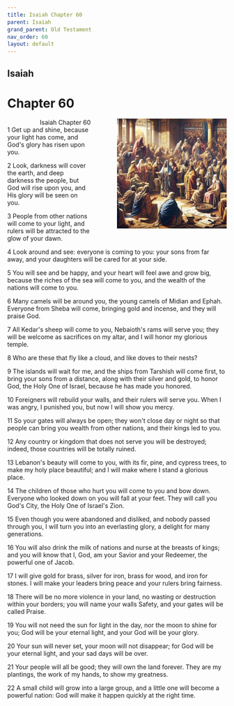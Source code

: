 ```yaml
---
title: Isaiah Chapter 60
parent: Isaiah
grand_parent: Old Testament
nav_order: 60
layout: default
---
```


## Isaiah

# Chapter 60

<div style="clear: both; text-align: right;">
    <div style="max-width: 50%; height: auto; float: right; margin: 0 0 10px 10px; padding-left: 10%;">
        <img src="/assets/Image/Isaiah/500/60.jpg" alt="Isaiah Chapter 60" class="chapter-image">
    </div>
    <figcaption style="font-size: 14px; text-align: right;">Isaiah Chapter 60</figcaption>
</div>
1 Get up and shine, because your light has come, and God's glory has risen upon you.

2 Look, darkness will cover the earth, and deep darkness the people, but God will rise upon you, and His glory will be seen on you.

3 People from other nations will come to your light, and rulers will be attracted to the glow of your dawn.

4 Look around and see: everyone is coming to you: your sons from far away, and your daughters will be cared for at your side.

5 You will see and be happy, and your heart will feel awe and grow big, because the riches of the sea will come to you, and the wealth of the nations will come to you.

6 Many camels will be around you, the young camels of Midian and Ephah. Everyone from Sheba will come, bringing gold and incense, and they will praise God.

7 All Kedar's sheep will come to you, Nebaioth's rams will serve you; they will be welcome as sacrifices on my altar, and I will honor my glorious temple.

8 Who are these that fly like a cloud, and like doves to their nests?

9 The islands will wait for me, and the ships from Tarshish will come first, to bring your sons from a distance, along with their silver and gold, to honor God, the Holy One of Israel, because he has made you honored.

10 Foreigners will rebuild your walls, and their rulers will serve you. When I was angry, I punished you, but now I will show you mercy.

11 So your gates will always be open; they won't close day or night so that people can bring you wealth from other nations, and their kings led to you.

12 Any country or kingdom that does not serve you will be destroyed; indeed, those countries will be totally ruined.

13 Lebanon's beauty will come to you, with its fir, pine, and cypress trees, to make my holy place beautiful; and I will make where I stand a glorious place.

14 The children of those who hurt you will come to you and bow down. Everyone who looked down on you will fall at your feet. They will call you God's City, the Holy One of Israel's Zion.

15 Even though you were abandoned and disliked, and nobody passed through you, I will turn you into an everlasting glory, a delight for many generations.

16 You will also drink the milk of nations and nurse at the breasts of kings; and you will know that I, God, am your Savior and your Redeemer, the powerful one of Jacob.

17 I will give gold for brass, silver for iron, brass for wood, and iron for stones. I will make your leaders bring peace and your rulers bring fairness.

18 There will be no more violence in your land, no wasting or destruction within your borders; you will name your walls Safety, and your gates will be called Praise.

19 You will not need the sun for light in the day, nor the moon to shine for you; God will be your eternal light, and your God will be your glory.

20 Your sun will never set, your moon will not disappear; for God will be your eternal light, and your sad days will be over.

21 Your people will all be good; they will own the land forever. They are my plantings, the work of my hands, to show my greatness.

22 A small child will grow into a large group, and a little one will become a powerful nation: God will make it happen quickly at the right time.


